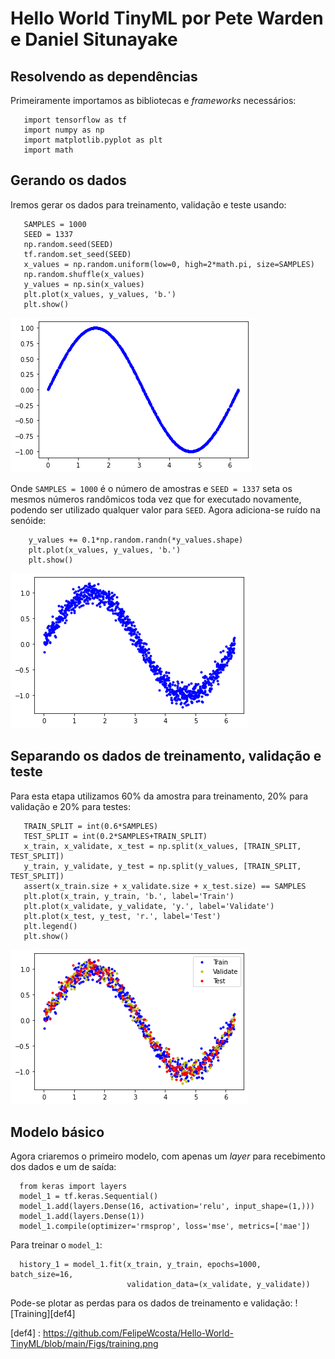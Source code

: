 # Hello World TinyML por Pete Warden e Daniel Situnayake 
## Resolvendo as dependências
 Primeiramente importamos as bibliotecas e *frameworks* necessários:
 ```
    import tensorflow as tf
    import numpy as np
    import matplotlib.pyplot as plt
    import math
```
## Gerando os dados
 Iremos gerar os dados para treinamento, validação e teste usando:
 ```    
    SAMPLES = 1000
    SEED = 1337
    np.random.seed(SEED)
    tf.random.set_seed(SEED)
    x_values = np.random.uniform(low=0, high=2*math.pi, size=SAMPLES)
    np.random.shuffle(x_values)
    y_values = np.sin(x_values)
    plt.plot(x_values, y_values, 'b.')
    plt.show()
 ```
 ![FunctSine][def]

[def]: https://github.com/FelipeWcosta/Hello-World-TinyML/blob/main/Figs/sine.png

Onde `SAMPLES = 1000` é o número de amostras e `SEED = 1337` seta os mesmos números randômicos toda vez que for executado novamente, podendo ser utilizado qualquer valor para `SEED`. Agora adiciona-se ruído na senóide:
```
    y_values += 0.1*np.random.randn(*y_values.shape)
    plt.plot(x_values, y_values, 'b.')
    plt.show()
```
![Noise][def2]

[def2]: https://github.com/FelipeWcosta/Hello-World-TinyML/blob/main/Figs/noise.png

## Separando os dados de treinamento, validação e teste
 Para esta etapa utilizamos 60% da amostra para treinamento, 20% para validação e 20% para testes:
 ```
    TRAIN_SPLIT = int(0.6*SAMPLES)
    TEST_SPLIT = int(0.2*SAMPLES+TRAIN_SPLIT)
    x_train, x_validate, x_test = np.split(x_values, [TRAIN_SPLIT, TEST_SPLIT])
    y_train, y_validate, y_test = np.split(y_values, [TRAIN_SPLIT, TEST_SPLIT])
    assert(x_train.size + x_validate.size + x_test.size) == SAMPLES
    plt.plot(x_train, y_train, 'b.', label='Train')
    plt.plot(x_validate, y_validate, 'y.', label='Validate')
    plt.plot(x_test, y_test, 'r.', label='Test')
    plt.legend()
    plt.show()
 ```
 ![Split][def3]

 [def3]: https://github.com/FelipeWcosta/Hello-World-TinyML/blob/main/Figs/split.png

 ## Modelo básico
  Agora criaremos o primeiro modelo, com apenas um *layer* para recebimento dos dados e um de saída:
  ```
    from keras import layers
    model_1 = tf.keras.Sequential()
    model_1.add(layers.Dense(16, activation='relu', input_shape=(1,)))
    model_1.add(layers.Dense(1))
    model_1.compile(optimizer='rmsprop', loss='mse', metrics=['mae'])
  ```
  Para treinar o `model_1`:
  ```
    history_1 = model_1.fit(x_train, y_train, epochs=1000, batch_size=16,
                            validation_data=(x_validate, y_validate))
  ```
  Pode-se plotar as perdas para os dados de treinamento e validação:
  ![Training][def4]

  [def4] : https://github.com/FelipeWcosta/Hello-World-TinyML/blob/main/Figs/training.png